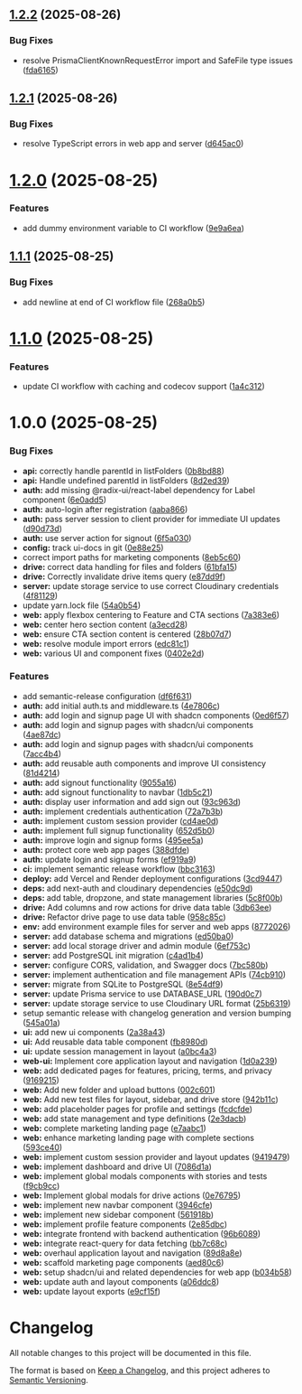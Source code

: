 ## [1.2.2](https://github.com/natinium/me-drive/compare/v1.2.1...v1.2.2) (2025-08-26)

### Bug Fixes

- resolve PrismaClientKnownRequestError import and SafeFile type issues ([fda6165](https://github.com/natinium/me-drive/commit/fda6165654f9024dc94c2db0414f5062be4032d5))

## [1.2.1](https://github.com/natinium/me-drive/compare/v1.2.0...v1.2.1) (2025-08-26)

### Bug Fixes

- resolve TypeScript errors in web app and server ([d645ac0](https://github.com/natinium/me-drive/commit/d645ac081c3fed16c951e5ffcf53405ee128f14e))

# [1.2.0](https://github.com/natinium/me-drive/compare/v1.1.1...v1.2.0) (2025-08-25)

### Features

- add dummy environment variable to CI workflow ([9e9a6ea](https://github.com/natinium/me-drive/commit/9e9a6ea1c03e44ca378df7027419c0e06213ba64))

## [1.1.1](https://github.com/natinium/me-drive/compare/v1.1.0...v1.1.1) (2025-08-25)

### Bug Fixes

- add newline at end of CI workflow file ([268a0b5](https://github.com/natinium/me-drive/commit/268a0b5837b731ec6279736da4e6eded70795179))

# [1.1.0](https://github.com/natinium/me-drive/compare/v1.0.0...v1.1.0) (2025-08-25)

### Features

- update CI workflow with caching and codecov support ([1a4c312](https://github.com/natinium/me-drive/commit/1a4c31226c086230d491404f8dfc75ab3f1e818b))

# 1.0.0 (2025-08-25)

### Bug Fixes

- **api:** correctly handle parentId in listFolders ([0b8bd88](https://github.com/natinium/me-drive/commit/0b8bd88d4856985222e598fc5be60785c6ca135b))
- **api:** Handle undefined parentId in listFolders ([8d2ed39](https://github.com/natinium/me-drive/commit/8d2ed3932c0845a07a4b4c9d213a246760b3488f))
- **auth:** add missing @radix-ui/react-label dependency for Label component ([6e0add5](https://github.com/natinium/me-drive/commit/6e0add506925d6a409278fef3ead9ac8cbfc3a43))
- **auth:** auto-login after registration ([aaba866](https://github.com/natinium/me-drive/commit/aaba86603311f782f8257fde75808be68957ca5d))
- **auth:** pass server session to client provider for immediate UI updates ([d90d73d](https://github.com/natinium/me-drive/commit/d90d73d19e381af86906d309eebb881b26929d80))
- **auth:** use server action for signout ([6f5a030](https://github.com/natinium/me-drive/commit/6f5a030ddce4eda44beeba4364267a158a9f4b81))
- **config:** track ui-docs in git ([0e88e25](https://github.com/natinium/me-drive/commit/0e88e250562db37565a98cdefd9de775fd725b2b))
- correct import paths for marketing components ([8eb5c60](https://github.com/natinium/me-drive/commit/8eb5c60f29b1d3c0ee9bb119be8b18ab57f6a76b))
- **drive:** correct data handling for files and folders ([61bfa15](https://github.com/natinium/me-drive/commit/61bfa1543d199f4b58586d4edd26552abffd1adc))
- **drive:** Correctly invalidate drive items query ([e87dd9f](https://github.com/natinium/me-drive/commit/e87dd9f629c7b9b3567acb5b8927148c134066f0))
- **server:** update storage service to use correct Cloudinary credentials ([4f81129](https://github.com/natinium/me-drive/commit/4f81129324e9fe16c86e386f4ed565279128d9c8))
- update yarn.lock file ([54a0b54](https://github.com/natinium/me-drive/commit/54a0b54a99ab2b9f9a9af1e15ea3673e29b3d2b1))
- **web:** apply flexbox centering to Feature and CTA sections ([7a383e6](https://github.com/natinium/me-drive/commit/7a383e69e7c89d68c9d2a754dd3b32c906487c91))
- **web:** center hero section content ([a3ecd28](https://github.com/natinium/me-drive/commit/a3ecd28dc711a1ea7a5951f7a8246b05c1019e3c))
- **web:** ensure CTA section content is centered ([28b07d7](https://github.com/natinium/me-drive/commit/28b07d793ef29c20cbc929a0cb999833ae84fde7))
- **web:** resolve module import errors ([edc81c1](https://github.com/natinium/me-drive/commit/edc81c1d86703b95be2a2afbbab04e2b10f51373))
- **web:** various UI and component fixes ([0402e2d](https://github.com/natinium/me-drive/commit/0402e2d9cd6ea4b2e285147278e3125f900866a6))

### Features

- add semantic-release configuration ([df6f631](https://github.com/natinium/me-drive/commit/df6f6315ddb5a031a40960d1c62e0ef1ab8f0a00))
- **auth:** add initial auth.ts and middleware.ts ([4e7806c](https://github.com/natinium/me-drive/commit/4e7806c56bce81665fb21607d59e1902127a2300))
- **auth:** add login and signup page UI with shadcn components ([0ed6f57](https://github.com/natinium/me-drive/commit/0ed6f57ebc9c621b9995e174cfade533022c0084))
- **auth:** add login and signup pages with shadcn/ui components ([4ae87dc](https://github.com/natinium/me-drive/commit/4ae87dcd7b81036054375a4e0a3729e420f39727))
- **auth:** add login and signup pages with shadcn/ui components ([7acc4b4](https://github.com/natinium/me-drive/commit/7acc4b46dc722964f38d059755dca3ba100c8266))
- **auth:** add reusable auth components and improve UI consistency ([81d4214](https://github.com/natinium/me-drive/commit/81d42140370c6074dac5135d668b2cea56165eb8))
- **auth:** add signout functionality ([9055a16](https://github.com/natinium/me-drive/commit/9055a1664c67e7989b8039e83a80593ea14213c0))
- **auth:** add signout functionality to navbar ([1db5c21](https://github.com/natinium/me-drive/commit/1db5c2153715ead42e2d6ff03bcae6076674d553))
- **auth:** display user information and add sign out ([93c963d](https://github.com/natinium/me-drive/commit/93c963d75a67ecbc1687654ff1372bad377f18ae))
- **auth:** implement credentials authentication ([72a7b3b](https://github.com/natinium/me-drive/commit/72a7b3bcded1aa6b3524c32c5b4d815840f427be))
- **auth:** implement custom session provider ([cd4ae0d](https://github.com/natinium/me-drive/commit/cd4ae0d3d61ee817c2535d0aff6033b3e3399080))
- **auth:** implement full signup functionality ([652d5b0](https://github.com/natinium/me-drive/commit/652d5b0a55aa46495514cb4462b84f626ea867b7))
- **auth:** improve login and signup forms ([495ee5a](https://github.com/natinium/me-drive/commit/495ee5ac7a03382806338a7241c85da56df03af5))
- **auth:** protect core web app pages ([388dfde](https://github.com/natinium/me-drive/commit/388dfdec5e0838f1962bd7350840ada4af0275ad))
- **auth:** update login and signup forms ([ef919a9](https://github.com/natinium/me-drive/commit/ef919a956ef78f4de59446a5a5d8c8950a848aaf))
- **ci:** implement semantic release workflow ([bbc3163](https://github.com/natinium/me-drive/commit/bbc31635e404f9828915a50625b082a72b85153d))
- **deploy:** add Vercel and Render deployment configurations ([3cd9447](https://github.com/natinium/me-drive/commit/3cd94472b9d16bc185903e3b3c249188a9cc9f98))
- **deps:** add next-auth and cloudinary dependencies ([e50dc9d](https://github.com/natinium/me-drive/commit/e50dc9d871d019cba4227dcc8706ff26703260bf))
- **deps:** add table, dropzone, and state management libraries ([5c8f00b](https://github.com/natinium/me-drive/commit/5c8f00b95bc44feb36a9f5b39e1170816afe5b58))
- **drive:** Add columns and row actions for drive data table ([3db63ee](https://github.com/natinium/me-drive/commit/3db63ee80d686e3b3af3518533b6e3c9c162fecd))
- **drive:** Refactor drive page to use data table ([958c85c](https://github.com/natinium/me-drive/commit/958c85c6edfac00545c6036747bcfc63fe7ad431))
- **env:** add environment example files for server and web apps ([8772026](https://github.com/natinium/me-drive/commit/87720269dd0c91810dc5c3e39476aa2c129f3bb1))
- **server:** add database schema and migrations ([ed50ba0](https://github.com/natinium/me-drive/commit/ed50ba0f9ff5f914bfc667f31ff12269a59dfc32))
- **server:** add local storage driver and admin module ([6ef753c](https://github.com/natinium/me-drive/commit/6ef753c6d288f71d3322fd32044e48c0b75de24b))
- **server:** add PostgreSQL init migration ([c4ad1b4](https://github.com/natinium/me-drive/commit/c4ad1b402a6adcbfffcd1a391e048b7bedeb086b))
- **server:** configure CORS, validation, and Swagger docs ([7bc580b](https://github.com/natinium/me-drive/commit/7bc580ba866141da865c5816325e988cbb93abb9))
- **server:** implement authentication and file management APIs ([74cb910](https://github.com/natinium/me-drive/commit/74cb9108c530db08566471bcb6f38a7f5ce333b5))
- **server:** migrate from SQLite to PostgreSQL ([8e54df9](https://github.com/natinium/me-drive/commit/8e54df907884ad391c8d8d68e14358d74dd27230))
- **server:** update Prisma service to use DATABASE_URL ([190d0c7](https://github.com/natinium/me-drive/commit/190d0c774979e75f02812e74135f90f884332e64))
- **server:** update storage service to use Cloudinary URL format ([25b6319](https://github.com/natinium/me-drive/commit/25b63190f0c1c99efc99ea65601a6dc8af862e3d))
- setup semantic release with changelog generation and version bumping ([545a01a](https://github.com/natinium/me-drive/commit/545a01a10d336ec723f3c7c9ce60a26517c728a5))
- **ui:** add new ui components ([2a38a43](https://github.com/natinium/me-drive/commit/2a38a43af76d7494025b08874bce3dc66616ab95))
- **ui:** Add reusable data table component ([fb8980d](https://github.com/natinium/me-drive/commit/fb8980db5bffe0fd2af8258d41ab4e5f3da32226))
- **ui:** update session management in layout ([a0bc4a3](https://github.com/natinium/me-drive/commit/a0bc4a3136467a51f0a6fa9a1241c0a04ee42238))
- **web-ui:** Implement core application layout and navigation ([1d0a239](https://github.com/natinium/me-drive/commit/1d0a2391bd2bdf0cd03dcbfad5b5104ea2c55ee7))
- **web:** add dedicated pages for features, pricing, terms, and privacy ([9169215](https://github.com/natinium/me-drive/commit/916921559c35fedbec4b42ff096b5828a37e2fc2))
- **web:** Add new folder and upload buttons ([002c601](https://github.com/natinium/me-drive/commit/002c60173396bcbd2812c0165c169881cb6da62d))
- **web:** Add new test files for layout, sidebar, and drive store ([942b11c](https://github.com/natinium/me-drive/commit/942b11ccda56547e4dac33a4e64d3890c2ad47a6))
- **web:** add placeholder pages for profile and settings ([fcdcfde](https://github.com/natinium/me-drive/commit/fcdcfded82fb78bceb993a07e4712c925ee85de1))
- **web:** add state management and type definitions ([2e3dacb](https://github.com/natinium/me-drive/commit/2e3dacb44a4c026f9ba6d69958eaa50fa4d4796c))
- **web:** complete marketing landing page ([e7aabc1](https://github.com/natinium/me-drive/commit/e7aabc1143b060f8d4666440e38df9b591761b05))
- **web:** enhance marketing landing page with complete sections ([593ce40](https://github.com/natinium/me-drive/commit/593ce400c9fca70cb6ae08f3a2706592892f7843))
- **web:** implement custom session provider and layout updates ([9419479](https://github.com/natinium/me-drive/commit/94194795ae381ac9267fc636f26211469b3faee5))
- **web:** implement dashboard and drive UI ([7086d1a](https://github.com/natinium/me-drive/commit/7086d1a7a7a9cafb040f40f29b35dad7dcc80d39))
- **web:** implement global modals components with stories and tests ([f9cb9cc](https://github.com/natinium/me-drive/commit/f9cb9cc2786c896e554de0e885dfacf4d0e1c2df))
- **web:** Implement global modals for drive actions ([0e76795](https://github.com/natinium/me-drive/commit/0e767959aabfa6ecfac1476b66e31f28e2153489))
- **web:** implement new navbar component ([3946cfe](https://github.com/natinium/me-drive/commit/3946cfec0361e341641ea660fcb5886f249ed3cb))
- **web:** implement new sidebar component ([561918b](https://github.com/natinium/me-drive/commit/561918b1a3a3b60166b5b5e125f91ad5c0252afb))
- **web:** implement profile feature components ([2e85dbc](https://github.com/natinium/me-drive/commit/2e85dbc83756780bb27d73eacb6ac558b54e1838))
- **web:** integrate frontend with backend authentication ([96b6089](https://github.com/natinium/me-drive/commit/96b60899a5f302fbe04038866c6ec7bea090f3e4))
- **web:** integrate react-query for data fetching ([bb7c68c](https://github.com/natinium/me-drive/commit/bb7c68cc504080bc5f6d9d5a2b68705eab7dbb07))
- **web:** overhaul application layout and navigation ([89d8a8e](https://github.com/natinium/me-drive/commit/89d8a8ec8f53c8c49d54533ef4ca2679bb2e4afd))
- **web:** scaffold marketing page components ([aed80c6](https://github.com/natinium/me-drive/commit/aed80c68770e6e9ac583873f8842b3d7c6eb9085))
- **web:** setup shadcn/ui and related dependencies for web app ([b034b58](https://github.com/natinium/me-drive/commit/b034b58d9b7b9762198b743a1aadb558114781e0))
- **web:** update auth and layout components ([a06ddc8](https://github.com/natinium/me-drive/commit/a06ddc84d7b96db32fcdfa0d68d21ff107b41e23))
- **web:** update layout exports ([e9cf15f](https://github.com/natinium/me-drive/commit/e9cf15ffa1045c81b4466edd2ca94c3f6762726d))

# Changelog

All notable changes to this project will be documented in this file.

The format is based on [Keep a Changelog](https://keepachangelog.com/en/1.0.0/),
and this project adheres to [Semantic Versioning](https://semver.org/spec/v2.0.0.html).
